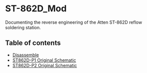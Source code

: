 # ST-862D_Mod
Documenting the reverse engineering of the Atten ST-862D reflow soldering station.

## Table of contents
- [Disassemble](https://github.com/4Source/ST-862D_Mod/wiki/Disassemble)
- [ST862D-P1 Original Schematic](https://github.com/4Source/ST-862D_Mod/blob/master/doc/schematic/ST862D-P1/ST862D-P1_original_schematic.pdf)
- [ST862D-P2 Original Schematic](https://github.com/4Source/ST-862D_Mod/blob/master/doc/schematic/ST862D-P2/ST862D-P2_original_schematic.pdf)

